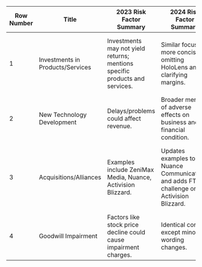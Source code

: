| Row Number | Title                        | 2023 Risk Factor Summary                                                         | 2024 Risk Factor Summary                                                                 | Change                                                                                 |
|------------|------------------------------|----------------------------------------------------------------------------------|------------------------------------------------------------------------------------------|----------------------------------------------------------------------------------------|
| 1          | Investments in Products/Services | Investments may not yield returns; mentions specific products and services.       | Similar focus but more concise, omitting HoloLens and clarifying margins.                | Slightly modified with omission of examples and rephrasing.                          |
| 2          | New Technology Development    | Delays/problems could affect revenue.                                              | Broader mention of adverse effects on business and financial condition.                  | Rephrased to be more general.                                                         |
| 3          | Acquisitions/Alliances        | Examples include ZeniMax Media, Nuance, Activision Blizzard.                       | Updates examples to Nuance Communications and adds FTC challenge on Activision Blizzard. | Modified with updated examples and additional legal challenges mentioned.            |
| 4          | Goodwill Impairment           | Factors like stock price decline could cause impairment charges.                   | Identical content except minor wording changes.                                          | Slightly modified with no substantial change.                                        |